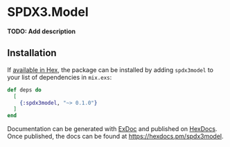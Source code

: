 # SPDX3.Model

**TODO: Add description**

## Installation

If [available in Hex](https://hex.pm/docs/publish), the package can be installed
by adding `spdx3model` to your list of dependencies in `mix.exs`:

```elixir
def deps do
  [
    {:spdx3model, "~> 0.1.0"}
  ]
end
```

Documentation can be generated with [ExDoc](https://github.com/elixir-lang/ex_doc)
and published on [HexDocs](https://hexdocs.pm). Once published, the docs can
be found at <https://hexdocs.pm/spdx3model>.

